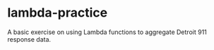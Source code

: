 # lambda-practice
A basic exercise on using Lambda functions to aggregate Detroit 911 response data.
